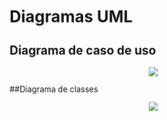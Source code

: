 # Diagramas UML
## Diagrama de caso de uso
<div align="center">
    <img src="https://github.com/PIM-TERCEIRO-SEMESTRE/Diagramas-UML/blob/main/Diagrama%20de%20Caso%20de%20Uso.png" />
    <div height="2"></div>
</div>

##Diagrama de classes
<div align="center">
    <img src="https://github.com/PIM-TERCEIRO-SEMESTRE/Diagramas-UML/blob/main/Diagrama%20de%20Classe.png" />
    <div height="2"></div>
</div>

